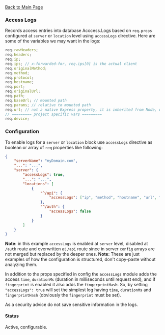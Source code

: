 [Back to Main Page](https://github.com/SorinGFS/express-access-proxy#configuration)

### Access Logs

Records access entries into database Acccess.Logs based on `req.props` configured at `server` or `location` level using `accessLogs` directive.
Here are some of the variables we may want in the logs:

```js
req.rawHeaders;
req.headers;
req.ip;
req.ips; // x-forwarded-for, req.ips[0] is the actual client
req.originalMethod;
req.method;
req.protocol;
req.hostname;
req.port;
req.originalUrl;
req.path;
req.baseUrl; // mounted path
req.params; // relative to mounted path
req.url; // not a native Express property, it is inherited from Node, used in urlRewrite
// ========= project specific vars =========
req.device;
```

### Configuration

To enable logs for a `server` or `location` block use `accessLogs` directive as boolean or array of `req` properties like following:

```json
{
    "serverName": "myDomain.com",
    "...": "...",
    "server": {
        "accessLogs": true,
        "...": "...",
        "locations": [
            {
                "^/api": {
                    "accessLogs": ["ip", "method", "hostname", "url", "headers"]
                },
                "^/auth": {
                    "accessLogs": false
                }
            }
        ]
    }
}
```

**Note:** in this example `accessLogs` is enabled at `server` level, disabled at `/auth` route and overwritten at `/api` route since in server `config` arrays are not merged but replaced by the deeper ones.
**Note:** These are just examples of how the configuration is structured, don't copy-paste without analyzing them.

In addition to the props specified in config the `accessLogs` module adds the access `time`, `durationMs` (duration in milliseconds until request end), and if `fingerprint` is enabled it also adds the `fingerprintHash`. So, by setting `"accessLogs": true` will set the simplest log having `time`, `durationMs` and `fingerprintHash` (obviously the `fingerprint` must be set).

As a security advice do not save sensitive information in the logs.

#### Status

Active, configurable.
